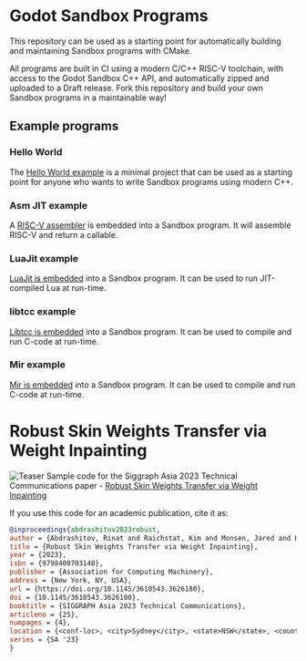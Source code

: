 # Godot Sandbox Programs

This repository can be used as a starting point for automatically building and maintaining Sandbox programs with CMake.

All programs are built in CI using a modern C/C++ RISC-V toolchain, with access to the Godot Sandbox C++ API, and automatically zipped and uploaded to a Draft release. Fork this repository and build your own Sandbox programs in a maintainable way!


## Example programs

### Hello World

The [Hello World example](/hello-world) is a minimal project that can be used as a starting point for anyone who wants to write Sandbox programs using modern C++.

### Asm JIT example

A [RISC-V assembler](/asm) is embedded into a Sandbox program. It will assemble RISC-V and return a callable.

### LuaJit example

[LuaJit is embedded](/luajit) into a Sandbox program. It can be used to run JIT-compiled Lua at run-time.

### libtcc example

[Libtcc is embedded](/libtcc) into a Sandbox program. It can be used to compile and run C-code at run-time.

### Mir example

[Mir is embedded](/mir) into a Sandbox program. It can be used to compile and run C-code at run-time.

# Robust Skin Weights Transfer via Weight Inpainting

![Teaser](https://www.dgp.toronto.edu/~rinat/projects/RobustSkinWeightsTransfer/teaser.jpg)
Sample code for the Siggraph Asia 2023 Technical Communications paper - [Robust Skin Weights Transfer via Weight Inpainting](https://www.dgp.toronto.edu/~rinat/projects/RobustSkinWeightsTransfer/index.html)

If you use this code for an academic publication, cite it as:

```bib
@inproceedings{abdrashitov2023robust,
author = {Abdrashitov, Rinat and Raichstat, Kim and Monsen, Jared and Hill, David},
title = {Robust Skin Weights Transfer via Weight Inpainting},
year = {2023},
isbn = {9798400703140},
publisher = {Association for Computing Machinery},
address = {New York, NY, USA},
url = {https://doi.org/10.1145/3610543.3626180},
doi = {10.1145/3610543.3626180},
booktitle = {SIGGRAPH Asia 2023 Technical Communications},
articleno = {25},
numpages = {4},
location = {<conf-loc>, <city>Sydney</city>, <state>NSW</state>, <country>Australia</country>, </conf-loc>},
series = {SA '23}
}
```
